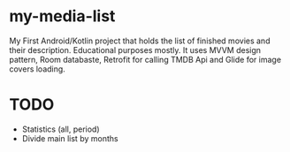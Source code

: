 # my-media-list
My First Android/Kotlin project that holds the list of finished movies and their description. Educational purposes mostly. It uses MVVM design pattern, Room databaste, Retrofit for calling TMDB Api and Glide for image covers loading. 
# TODO
* Statistics (all, period)
* Divide main list by months

